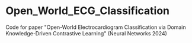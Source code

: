 # Open_World_ECG_Classification
Code for paper "Open-World Electrocardiogram Classification via Domain Knowledge-Driven Contrastive Learning" (Neural Networks 2024)
